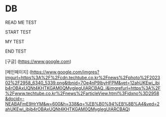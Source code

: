 # DB


READ ME TEST


START TEST


MY TEST 


END TEST

[구글] (https://www.google.com)


[메인페이지] (https://www.google.com/imgres?imgurl=https%3A%2F%2Fcdn.techtube.co.kr%2Fnews%2Fphoto%2F202302%2F2958_6340_5339.png&tbnid=7Oe4nP9lbyHFPM&vet=12ahUKEwi_ibjb4rOBAxUQNt4KHTKGAM0QMygIegUIARCBAQ..i&imgrefurl=https%3A%2F%2Fwww.techtube.co.kr%2Fnews%2FarticleView.html%3Fidxno%3D2958&docid=-NEABAFmE9HrYM&w=600&h=338&q=%EB%B0%94%EB%8B%A4&ved=2ahUKEwi_ibjb4rOBAxUQNt4KHTKGAM0QMygIegUIARCBAQ)


